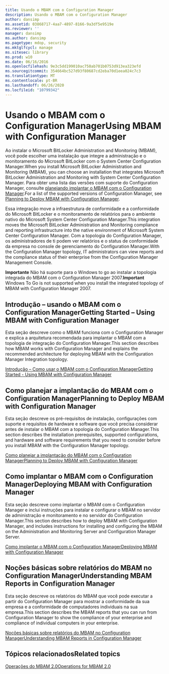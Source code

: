 ```yaml
---
title: Usando o MBAM com o Configuration Manager
description: Usando o MBAM com o Configuration Manager
author: dansimp
ms.assetid: 03868717-4aa7-4897-8166-9a3df5e9519e
ms.reviewer: ''
manager: dansimp
ms.author: dansimp
ms.pagetype: mdop, security
ms.mktglfcycl: manage
ms.sitesec: library
ms.prod: w10
ms.date: 06/16/2016
ms.openlocfilehash: 9e3c5dd199010ac758ab701b0753d913ea323efd
ms.sourcegitcommit: 354664bc527d93f80687cd2eba70d1eea024c7c3
ms.translationtype: MT
ms.contentlocale: pt-BR
ms.lasthandoff: 06/26/2020
ms.locfileid: "10799342"
---
```

# <span data-ttu-id="448ee-103">Usando o MBAM com o Configuration Manager</span><span class="sxs-lookup"><span data-stu-id="448ee-103">Using MBAM with Configuration Manager</span></span>


<span data-ttu-id="448ee-104">Ao instalar o Microsoft BitLocker Administration and Monitoring (MBAM), você pode escolher uma instalação que integre a administração e o monitoramento do Microsoft BitLocker com o System Center Configuration Manager.</span><span class="sxs-lookup"><span data-stu-id="448ee-104">When you install Microsoft BitLocker Administration and Monitoring (MBAM), you can choose an installation that integrates Microsoft BitLocker Administration and Monitoring with System Center Configuration Manager.</span></span> <span data-ttu-id="448ee-105">Para obter uma lista das versões com suporte do Configuration Manager, consulte [planejando implantar o MBAM com o Configuration Manager](planning-to-deploy-mbam-with-configuration-manager-2.md).</span><span class="sxs-lookup"><span data-stu-id="448ee-105">For a list of the supported versions of Configuration Manager, see [Planning to Deploy MBAM with Configuration Manager](planning-to-deploy-mbam-with-configuration-manager-2.md).</span></span>

<span data-ttu-id="448ee-106">Essa integração move a infraestrutura de conformidade e a conformidade do Microsoft BitLocker e o monitoramento de relatórios para o ambiente nativo do Microsoft System Center Configuration Manager.</span><span class="sxs-lookup"><span data-stu-id="448ee-106">This integration moves the Microsoft BitLocker Administration and Monitoring compliance and reporting infrastructure into the native environment of Microsoft System Center Configuration Manager.</span></span> <span data-ttu-id="448ee-107">Com a topologia do Configuration Manager, os administradores de ti podem ver relatórios e o status de conformidade da empresa no console de gerenciamento do Configuration Manager.</span><span class="sxs-lookup"><span data-stu-id="448ee-107">With the Configuration Manager topology, IT administrators can view reports and the compliance status of their enterprise from the Configuration Manager Management Console.</span></span>

<span data-ttu-id="448ee-108">**Importante**  Não há suporte para o Windows to go ao instalar a topologia integrada do MBAM com o Configuration Manager 2007.</span><span class="sxs-lookup"><span data-stu-id="448ee-108">**Important** Windows To Go is not supported when you install the integrated topology of MBAM with Configuration Manager 2007.</span></span>

 

## <a href="" id="getting-started---using-mbam-with-configuration-manager"></a><span data-ttu-id="448ee-109">Introdução – usando o MBAM com o Configuration Manager</span><span class="sxs-lookup"><span data-stu-id="448ee-109">Getting Started – Using MBAM with Configuration Manager</span></span>


<span data-ttu-id="448ee-110">Esta seção descreve como o MBAM funciona com o Configuration Manager e explica a arquitetura recomendada para implantar o MBAM com a topologia de integração do Configuration Manager.</span><span class="sxs-lookup"><span data-stu-id="448ee-110">This section describes how MBAM works with Configuration Manager and explains the recommended architecture for deploying MBAM with the Configuration Manager Integration topology.</span></span>

[<span data-ttu-id="448ee-111">Introdução – Como usar o MBAM com o Configuration Manager</span><span class="sxs-lookup"><span data-stu-id="448ee-111">Getting Started - Using MBAM with Configuration Manager</span></span>](getting-started---using-mbam-with-configuration-manager.md)

## <span data-ttu-id="448ee-112">Como planejar a implantação do MBAM com o Configuration Manager</span><span class="sxs-lookup"><span data-stu-id="448ee-112">Planning to Deploy MBAM with Configuration Manager</span></span>


<span data-ttu-id="448ee-113">Esta seção descreve os pré-requisitos de instalação, configurações com suporte e requisitos de hardware e software que você precisa considerar antes de instalar o MBAM com a topologia do Configuration Manager.</span><span class="sxs-lookup"><span data-stu-id="448ee-113">This section describes the installation prerequisites, supported configurations, and hardware and software requirements that you need to consider before you install MBAM with the Configuration Manager topology.</span></span>

[<span data-ttu-id="448ee-114">Como planejar a implantação do MBAM com o Configuration Manager</span><span class="sxs-lookup"><span data-stu-id="448ee-114">Planning to Deploy MBAM with Configuration Manager</span></span>](planning-to-deploy-mbam-with-configuration-manager-2.md)

## <span data-ttu-id="448ee-115">Como implantar o MBAM com o Configuration Manager</span><span class="sxs-lookup"><span data-stu-id="448ee-115">Deploying MBAM with Configuration Manager</span></span>


<span data-ttu-id="448ee-116">Esta seção descreve como implantar o MBAM com o Configuration Manager e inclui instruções para instalar e configurar o MBAM no servidor de administração e monitoramento e no servidor do Configuration Manager.</span><span class="sxs-lookup"><span data-stu-id="448ee-116">This section describes how to deploy MBAM with Configuration Manager, and includes instructions for installing and configuring the MBAM on the Administration and Monitoring Server and Configuration Manager Server.</span></span>

[<span data-ttu-id="448ee-117">Como implantar o MBAM com o Configuration Manager</span><span class="sxs-lookup"><span data-stu-id="448ee-117">Deploying MBAM with Configuration Manager</span></span>](deploying-mbam-with-configuration-manager-mbam2.md)

## <span data-ttu-id="448ee-118">Noções básicas sobre relatórios do MBAM no Configuration Manager</span><span class="sxs-lookup"><span data-stu-id="448ee-118">Understanding MBAM Reports in Configuration Manager</span></span>


<span data-ttu-id="448ee-119">Esta seção descreve os relatórios do MBAM que você pode executar a partir do Configuration Manager para mostrar a conformidade da sua empresa e a conformidade de computadores individuais na sua empresa.</span><span class="sxs-lookup"><span data-stu-id="448ee-119">This section describes the MBAM reports that you can run from Configuration Manager to show the compliance of your enterprise and compliance of individual computers in your enterprise.</span></span>

[<span data-ttu-id="448ee-120">Noções básicas sobre relatórios do MBAM no Configuration Manager</span><span class="sxs-lookup"><span data-stu-id="448ee-120">Understanding MBAM Reports in Configuration Manager</span></span>](understanding-mbam-reports-in-configuration-manager.md)

## <span data-ttu-id="448ee-121">Tópicos relacionados</span><span class="sxs-lookup"><span data-stu-id="448ee-121">Related topics</span></span>


[<span data-ttu-id="448ee-122">Operações do MBAM 2.0</span><span class="sxs-lookup"><span data-stu-id="448ee-122">Operations for MBAM 2.0</span></span>](operations-for-mbam-20-mbam-2.md)

 

 





